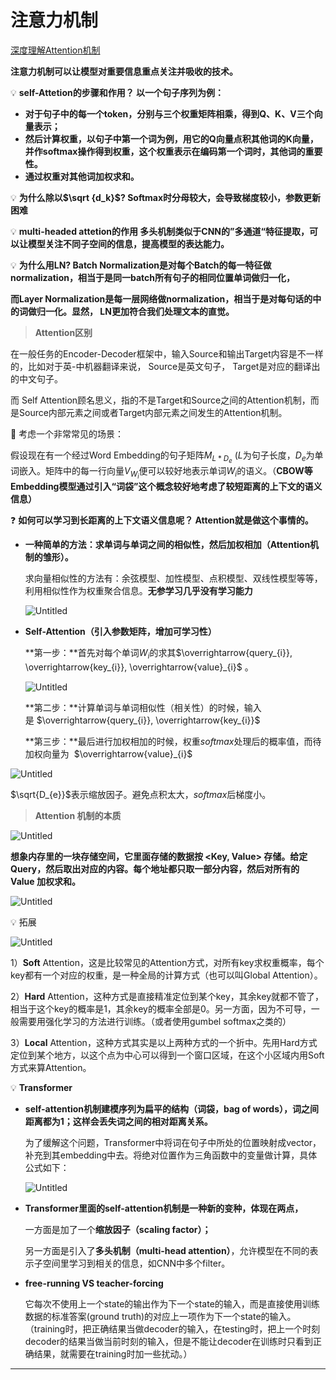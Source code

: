 # 注意力机制

[深度理解Attention机制](https://zhuanlan.zhihu.com/p/388913620)

**注意力机制可以让模型对重要信息重点关注并吸收的技术。**

💡 **self-Attetion的步骤和作⽤？ 
以一个句子序列为例：**

- **对于句子中的每一个token，分别与三个权重矩阵相乘，得到Q、K、V三个向量表示；**
- **然后计算权重，以句子中第一个词为例，用它的Q向量点积其他词的K向量，并作softmax操作得到权重，这个权重表示在编码第一个词时，其他词的重要性。**
- **通过权重对其他词加权求和。**

💡 **为什么除以$\sqrt {d_k}$?
Softmax时分母较大，会导致梯度较小，参数更新困难**


💡 **multi-headed attetion的作⽤
多头机制类似于CNN的”多通道“特征提取，可以让模型关注不同子空间的信息，提高模型的表达能力。**


💡 **为什么用LN?
Batch Normalization是对每个Batch的每⼀特征做normalization，相当于是同一batch所有句子的相同位置单词做归⼀化，**

**而Layer Normalization是每一层网络做normalization，相当于是对每句话的中的词做归⼀化。显然， LN更加符合我们处理⽂本的直觉。**


> **Attention区别**
> 

在⼀般任务的Encoder-Decoder框架中，输⼊Source和输出Target内容是不⼀样的，⽐如对于英-中机器翻译来说， Source是英⽂句⼦， Target是对应的翻译出的中⽂句⼦。

⽽ Self Attention顾名思义，指的不是Target和Source之间的Attention机制，⽽是Source内部元素之间或者Target内部元素之间发⽣的Attention机制。

📢 考虑一个非常常见的场景：

假设现在有一个经过Word Embedding的句子矩阵$M_{L*D_e}$ ($L$为句子长度，$D_e$为单词嵌入。矩阵中的每一行向量$V_{W_i}$便可以较好地表示单词$W_i$的语义。（**CBOW等Embedding模型通过引入“词袋”这个概念较好地考虑了较短距离的上下文的语义信息）**


❓ **如何可以学习到长距离的上下文语义信息呢？
Attention就是做这个事情的。**


- **一种简单的方法：求单词与单词之间的相似性，然后加权相加（Attention机制的雏形）。**
    
    求向量相似性的方法有：余弦模型、加性模型、点积模型、双线性模型等等，利用相似性作为权重聚合信息。**无参学习几乎没有学习能力**
    
    ![Untitled](%E6%B3%A8%E6%84%8F%E5%8A%9B%E6%9C%BA%E5%88%B6%2077e5524373ee4fa19b26f7cf50f317a1/Untitled.png)
    

- **Self-Attention（引入参数矩阵，增加可学习性）**
    
    **第一步：**首先对每个单词$W_i$的求其$\overrightarrow{query_{i}}, \overrightarrow{key_{i}}, \overrightarrow{value}_{i}$ 。
    
    ![Untitled](%E6%B3%A8%E6%84%8F%E5%8A%9B%E6%9C%BA%E5%88%B6%2077e5524373ee4fa19b26f7cf50f317a1/Untitled%201.png)
    
    **第二步：**计算单词与单词相似性（相关性）的时候，输入是 $\overrightarrow{query_{i}}, \overrightarrow{key_{i}}$ 
    
    **第三步：**最后进行加权相加的时候，权重$softmax$处理后的概率值，而待加权向量为  $\overrightarrow{value}_{i}$
    

![Untitled](%E6%B3%A8%E6%84%8F%E5%8A%9B%E6%9C%BA%E5%88%B6%2077e5524373ee4fa19b26f7cf50f317a1/Untitled%202.png)

$\sqrt{D_{e}}$表示缩放因子。避免点积太大，$softmax$后梯度小。

> **Attention 机制的本质**
> 

![Untitled](%E6%B3%A8%E6%84%8F%E5%8A%9B%E6%9C%BA%E5%88%B6%2077e5524373ee4fa19b26f7cf50f317a1/Untitled%203.png)

**想象内存里的一块存储空间，它里面存储的数据按 <Key, Value> 存储。给定 Query，然后取出对应的内容。每个地址都只取一部分内容，然后对所有的 Value 加权求和。**

![Untitled](%E6%B3%A8%E6%84%8F%E5%8A%9B%E6%9C%BA%E5%88%B6%2077e5524373ee4fa19b26f7cf50f317a1/Untitled%204.png)

💡 拓展

![Untitled](%E6%B3%A8%E6%84%8F%E5%8A%9B%E6%9C%BA%E5%88%B6%2077e5524373ee4fa19b26f7cf50f317a1/Untitled%205.png)

1）**Soft** Attention，这是比较常见的Attention方式，对所有key求权重概率，每个key都有一个对应的权重，是一种全局的计算方式（也可以叫Global Attention）。

2）**Hard** Attention，这种方式是直接精准定位到某个key，其余key就都不管了，相当于这个key的概率是1，其余key的概率全部是0。另一方面，因为不可导，一般需要用强化学习的方法进行训练。（或者使用gumbel softmax之类的）

3）**Local** Attention，这种方式其实是以上两种方式的一个折中。先用Hard方式定位到某个地方，以这个点为中心可以得到一个窗口区域，在这个小区域内用Soft方式来算Attention。


💡 **Transformer**

- **self-attention机制建模序列为扁平的结构（词袋，bag of words），词之间距离都为1；这样会丢失词之间的相对距离关系。**
    
    为了缓解这个问题，Transformer中将词在句子中所处的位置映射成vector，补充到其embedding中去。将绝对位置作为三角函数中的变量做计算，具体公式如下：
    
    ![Untitled](%E6%B3%A8%E6%84%8F%E5%8A%9B%E6%9C%BA%E5%88%B6%2077e5524373ee4fa19b26f7cf50f317a1/Untitled%206.png)
    
- **Transformer里面的self-attention机制是一种新的变种，体现在两点，**
    
    一方面是加了一个**缩放因子（scaling factor）；**
    
    另一方面是引入了**多头机制（multi-head attention）**，允许模型在不同的表示子空间里学习到相关的信息，如CNN中多个filter。
    
- **free-running VS teacher-forcing**
    
    它每次不使用上一个state的输出作为下一个state的输入，而是直接使用训练数据的标准答案(ground truth)的对应上一项作为下一个state的输入。（training时，把正确结果当做decoder的输入，在testing时，把上一个时刻decoder的结果当做当前时刻的输入，但是不能让decoder在训练时只看到正确结果，就需要在training时加一些扰动。）
    

****